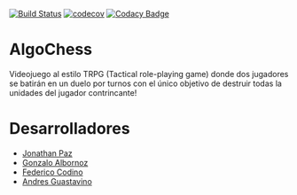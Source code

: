 [![Build Status](https://travis-ci.org/P-Jonathan/AlgoChess.svg?branch=master)](https://travis-ci.org/P-Jonathan/AlgoChess)
[![codecov](https://codecov.io/gh/P-Jonathan/AlgoChess/branch/master/graph/badge.svg)](https://codecov.io/gh/P-Jonathan/AlgoChess)
[![Codacy Badge](https://api.codacy.com/project/badge/Grade/f19f544d7cb14e4e8f9f0449b3786b6a)](https://www.codacy.com/manual/P-Jonathan/AlgoChess?utm_source=github.com&amp;utm_medium=referral&amp;utm_content=P-Jonathan/AlgoChess&amp;utm_campaign=Badge_Grade)
# AlgoChess
Videojuego al estilo TRPG (Tactical role-playing game) donde dos jugadores se batirán en un duelo por turnos con el único objetivo de destruir todas la unidades del jugador contrincante!

# Desarrolladores 
<ul>
  <li><a href="https://github.com/P-Jonathan">Jonathan Paz</a></li>
  <li><a href="https://github.com/Gonzalo-albornoz">Gonzalo Albornoz</a></li>
  <li><a href="https://github.com/Fede-codino">Federico Codino</a></li>
  <li><a href="https://github.com/andresguastavino">Andres Guastavino</a></li>
</ul>
